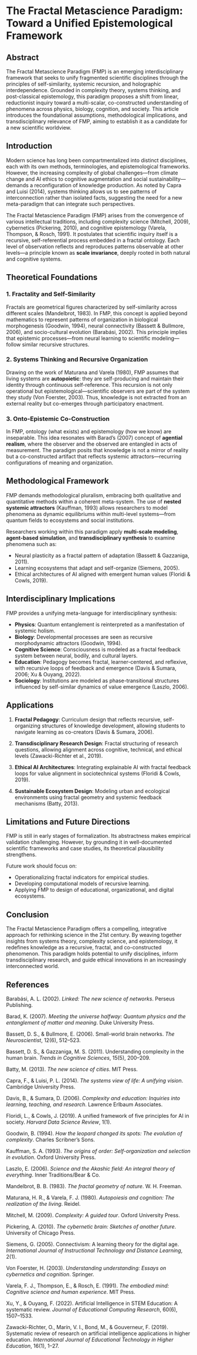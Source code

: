 # The Fractal Metascience Paradigm: Toward a Unified Epistemological Framework

## Abstract

The Fractal Metascience Paradigm (FMP) is an emerging interdisciplinary framework that seeks to unify fragmented scientific disciplines through the principles of self-similarity, systemic recursion, and holographic interdependence. Grounded in complexity theory, systems thinking, and post-classical epistemology, this paradigm proposes a shift from linear, reductionist inquiry toward a multi-scalar, co-constructed understanding of phenomena across physics, biology, cognition, and society. This article introduces the foundational assumptions, methodological implications, and transdisciplinary relevance of FMP, aiming to establish it as a candidate for a new scientific worldview.

## Introduction

Modern science has long been compartmentalized into distinct disciplines, each with its own methods, terminologies, and epistemological frameworks. However, the increasing complexity of global challenges—from climate change and AI ethics to cognitive augmentation and social sustainability—demands a reconfiguration of knowledge production. As noted by Capra and Luisi (2014), systems thinking allows us to see patterns of interconnection rather than isolated facts, suggesting the need for a new meta-paradigm that can integrate such perspectives.

The Fractal Metascience Paradigm (FMP) arises from the convergence of various intellectual traditions, including complexity science (Mitchell, 2009), cybernetics (Pickering, 2010), and cognitive epistemology (Varela, Thompson, & Rosch, 1991). It postulates that scientific inquiry itself is a recursive, self-referential process embedded in a fractal ontology. Each level of observation reflects and reproduces patterns observable at other levels—a principle known as **scale invariance**, deeply rooted in both natural and cognitive systems.

## Theoretical Foundations

### 1. Fractality and Self-Similarity

Fractals are geometrical figures characterized by self-similarity across different scales (Mandelbrot, 1983). In FMP, this concept is applied beyond mathematics to represent patterns of organization in biological morphogenesis (Goodwin, 1994), neural connectivity (Bassett & Bullmore, 2006), and socio-cultural evolution (Barabási, 2002). This principle implies that epistemic processes—from neural learning to scientific modeling—follow similar recursive structures.

### 2. Systems Thinking and Recursive Organization

Drawing on the work of Maturana and Varela (1980), FMP assumes that living systems are **autopoietic**: they are self-producing and maintain their identity through continuous self-reference. This recursion is not only operational but epistemological—scientific observers are part of the system they study (Von Foerster, 2003). Thus, knowledge is not extracted from an external reality but co-emerges through participatory enactment.

### 3. Onto-Epistemic Co-Construction

In FMP, ontology (what exists) and epistemology (how we know) are inseparable. This idea resonates with Barad’s (2007) concept of **agential realism**, where the observer and the observed are entangled in acts of measurement. The paradigm posits that knowledge is not a mirror of reality but a co-constructed artifact that reflects systemic attractors—recurring configurations of meaning and organization.

## Methodological Framework

FMP demands methodological pluralism, embracing both qualitative and quantitative methods within a coherent meta-system. The use of **nested systemic attractors** (Kauffman, 1993) allows researchers to model phenomena as dynamic equilibriums within multi-level systems—from quantum fields to ecosystems and social institutions.

Researchers working within this paradigm apply **multi-scale modeling**, **agent-based simulation**, and **transdisciplinary synthesis** to examine phenomena such as:

- Neural plasticity as a fractal pattern of adaptation (Bassett & Gazzaniga, 2011).
- Learning ecosystems that adapt and self-organize (Siemens, 2005).
- Ethical architectures of AI aligned with emergent human values (Floridi & Cowls, 2019).

## Interdisciplinary Implications

FMP provides a unifying meta-language for interdisciplinary synthesis:

- **Physics**: Quantum entanglement is reinterpreted as a manifestation of systemic holism.
- **Biology**: Developmental processes are seen as recursive morphodynamic attractors (Goodwin, 1994).
- **Cognitive Science**: Consciousness is modeled as a fractal feedback system between neural, bodily, and cultural layers.
- **Education**: Pedagogy becomes fractal, learner-centered, and reflexive, with recursive loops of feedback and emergence (Davis & Sumara, 2006; Xu & Ouyang, 2022).
- **Sociology**: Institutions are modeled as phase-transitional structures influenced by self-similar dynamics of value emergence (Laszlo, 2006).

## Applications

1. **Fractal Pedagogy**: Curriculum design that reflects recursive, self-organizing structures of knowledge development, allowing students to navigate learning as co-creators (Davis & Sumara, 2006).

2. **Transdisciplinary Research Design**: Fractal structuring of research questions, allowing alignment across cognitive, technical, and ethical levels (Zawacki-Richter et al., 2019).

3. **Ethical AI Architectures**: Integrating explainable AI with fractal feedback loops for value alignment in sociotechnical systems (Floridi & Cowls, 2019).

4. **Sustainable Ecosystem Design**: Modeling urban and ecological environments using fractal geometry and systemic feedback mechanisms (Batty, 2013).

## Limitations and Future Directions

FMP is still in early stages of formalization. Its abstractness makes empirical validation challenging. However, by grounding it in well-documented scientific frameworks and case studies, its theoretical plausibility strengthens.

Future work should focus on:

- Operationalizing fractal indicators for empirical studies.
- Developing computational models of recursive learning.
- Applying FMP to design of educational, organizational, and digital ecosystems.

## Conclusion

The Fractal Metascience Paradigm offers a compelling, integrative approach for rethinking science in the 21st century. By weaving together insights from systems theory, complexity science, and epistemology, it redefines knowledge as a recursive, fractal, and co-constructed phenomenon. This paradigm holds potential to unify disciplines, inform transdisciplinary research, and guide ethical innovations in an increasingly interconnected world.

## References

Barabási, A. L. (2002). *Linked: The new science of networks*. Perseus Publishing.

Barad, K. (2007). *Meeting the universe halfway: Quantum physics and the entanglement of matter and meaning*. Duke University Press.

Bassett, D. S., & Bullmore, E. (2006). Small-world brain networks. *The Neuroscientist*, 12(6), 512–523.

Bassett, D. S., & Gazzaniga, M. S. (2011). Understanding complexity in the human brain. *Trends in Cognitive Sciences*, 15(5), 200–209.

Batty, M. (2013). *The new science of cities*. MIT Press.

Capra, F., & Luisi, P. L. (2014). *The systems view of life: A unifying vision*. Cambridge University Press.

Davis, B., & Sumara, D. (2006). *Complexity and education: Inquiries into learning, teaching, and research*. Lawrence Erlbaum Associates.

Floridi, L., & Cowls, J. (2019). A unified framework of five principles for AI in society. *Harvard Data Science Review*, 1(1).

Goodwin, B. (1994). *How the leopard changed its spots: The evolution of complexity*. Charles Scribner’s Sons.

Kauffman, S. A. (1993). *The origins of order: Self-organization and selection in evolution*. Oxford University Press.

Laszlo, E. (2006). *Science and the Akashic field: An integral theory of everything*. Inner Traditions/Bear & Co.

Mandelbrot, B. B. (1983). *The fractal geometry of nature*. W. H. Freeman.

Maturana, H. R., & Varela, F. J. (1980). *Autopoiesis and cognition: The realization of the living*. Reidel.

Mitchell, M. (2009). *Complexity: A guided tour*. Oxford University Press.

Pickering, A. (2010). *The cybernetic brain: Sketches of another future*. University of Chicago Press.

Siemens, G. (2005). Connectivism: A learning theory for the digital age. *International Journal of Instructional Technology and Distance Learning*, 2(1).

Von Foerster, H. (2003). *Understanding understanding: Essays on cybernetics and cognition*. Springer.

Varela, F. J., Thompson, E., & Rosch, E. (1991). *The embodied mind: Cognitive science and human experience*. MIT Press.

Xu, Y., & Ouyang, F. (2022). Artificial Intelligence in STEM Education: A systematic review. *Journal of Educational Computing Research*, 60(6), 1507–1533.

Zawacki-Richter, O., Marín, V. I., Bond, M., & Gouverneur, F. (2019). Systematic review of research on artificial intelligence applications in higher education. *International Journal of Educational Technology in Higher Education*, 16(1), 1–27.

